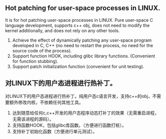 ## Hot patching for user-space processes in LINUX.

It is for hot patching user-space processes in LINUX. Pure user-space C language development, supports c++ obj, does not need to modify the kernel additionally, and does not rely on any other tools.

1. Achieve the effect of dynamically patching any user-space program developed in C, C++ (no need to restart the process, no need for the source code of the process).
2. Support function HOOK, including glibc library functions. (Convenient for function stubbing).
3. Support patch initialization function (convenient for unit testing).

## 对LINUX下的用户态进程进行热补丁。

对LINUX下的用户态进程进行热补丁。纯用户态c语言开发，支持c++的obj，不需要额外修改内核，不依赖任何其他工具。

1. 达到随意给任何c,c++开发的用户态程序动态打补丁的效果（无需重启进程，无需该进程的源码）。
2. 支持函数HOOK，包括glibc库函数。（方便进行函数打桩）。
3. 支持补丁初始化函数（方便进行单元测试）。
